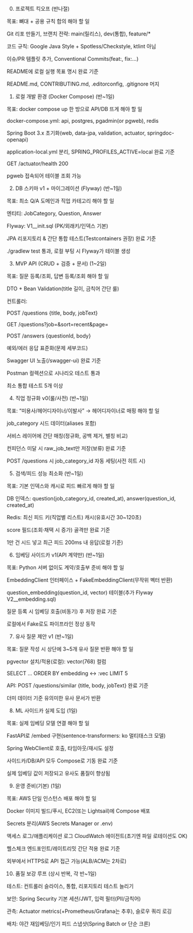 0. 프로젝트 킥오프 (반나절)

목표: 뼈대 + 공용 규칙 합의
해야 할 일

Git 리포 만들기, 브랜치 전략: main(릴리스), dev(통합), feature/*

코드 규칙: Google Java Style + Spotless/Checkstyle, ktlint 아님

이슈/PR 템플릿 추가, Conventional Commits(feat:, fix:…)

README에 로컬 실행 목표 명시
완료 기준

README.md, CONTRIBUTING.md, .editorconfig, .gitignore 머지

1. 로컬 개발 환경 (Docker Compose) (반~1일)

목표: docker compose up 한 방으로 API/DB 뜨게
해야 할 일

docker-compose.yml: api, postgres, pgadmin(or pgweb), redis

Spring Boot 3.x 초기화(web, data-jpa, validation, actuator, springdoc-openapi)

application-local.yml 분리, SPRING_PROFILES_ACTIVE=local
완료 기준

GET /actuator/health 200

pgweb 접속되어 테이블 조회 가능

2. DB 스키마 v1 + 마이그레이션 (Flyway) (반~1일)

목표: 최소 Q/A 도메인과 직업 카테고리
해야 할 일

엔티티: JobCategory, Question, Answer

Flyway: V1__init.sql (PK/외래키/인덱스 기본)

JPA 리포지토리 & 간단 통합 테스트(Testcontainers 권장)
완료 기준

./gradlew test 통과, 로컬 부팅 시 Flyway가 테이블 생성

3. MVP API (CRUD + 검증 + 문서) (1~2일)

목표: 질문 등록/조회, 답변 등록/조회
해야 할 일

DTO + Bean Validation(title 길이, 금칙어 간단 룰)

컨트롤러:

POST /questions {title, body, jobText}

GET /questions?job=&sort=recent&page=

POST /answers {questionId, body}

예외/에러 응답 표준화(문제 세부코드)

Swagger UI 노출(/swagger-ui)
완료 기준

Postman 컬렉션으로 시나리오 테스트 통과

최소 통합 테스트 5개 이상

4. 직업 정규화 v0(룰/사전) (반~1일)

목표: “미용사/헤어디자이너/이발사” → 헤어디자이너로 매핑
해야 할 일

job_category 시드 데이터(aliases 포함)

서비스 레이어에 간단 매칭(정규화, 공백 제거, 별칭 비교)

컨피던스 미달 시 raw_job_text만 저장(보류)
완료 기준

POST /questions 시 job_category_id 자동 세팅(사전 히트 시)

5. 검색/피드 성능 최소화 (반~1일)

목표: 기본 인덱스와 캐시로 피드 빠르게
해야 할 일

DB 인덱스: question(job_category_id, created_at), answer(question_id, created_at)

Redis: 최신 피드 키(직업별 리스트) 캐시(유효시간 30~120초)

score 필드(조회·채택 시 증가) 골격만
완료 기준

1만 건 시드 넣고 최근 피드 200ms 내 응답(로컬 기준)

6. 임베딩 사이드카 v1(API 계약만) (반~1일)

목표: Python 서버 없이도 계약/호출부 준비
해야 할 일

EmbeddingClient 인터페이스 + FakeEmbeddingClient(무작위 벡터 반환)

question_embedding(question_id, vector) 테이블(추가 Flyway V2__embedding.sql)

질문 등록 시 임베딩 호출(비동기) 후 저장
완료 기준

로컬에서 Fake로도 파이프라인 정상 동작

7. 유사 질문 제안 v1 (반~1일)

목표: 질문 작성 시 상단에 3~5개 유사 질문 반환
해야 할 일

pgvector 설치/적용(로컬): vector(768) 컬럼

SELECT ... ORDER BY embedding <-> :vec LIMIT 5

API: POST /questions/similar {title, body, jobText}
완료 기준

더미 데이터 기준 유의미한 유사 문서가 반환

8. ML 사이드카 실제 도입 (1일)

목표: 실제 임베딩 모델 연결
해야 할 일

FastAPI로 /embed 구현(sentence-transformers: ko 멀티태스크 모델)

Spring WebClient로 호출, 타임아웃/재시도 설정

사이드카/DB/API 모두 Compose로 기동
완료 기준

실제 임베딩 값이 저장되고 유사도 품질이 향상됨

9. 운영 준비(기본) (1일)

목표: AWS 단일 인스턴스 배포
해야 할 일

Docker 이미지 빌드/푸시, EC2(또는 Lightsail)에 Compose 배포

Secrets 분리(AWS Secrets Manager or .env)

액세스 로그/애플리케이션 로그 CloudWatch 에이전트(초기엔 파일 로테이션도 OK)

헬스체크 엔드포인트/레이트리밋 간단 적용
완료 기준

외부에서 HTTPS로 API 접근 가능(ALB/ACM는 2차로)

10. 품질 보강 루프 (상시 반복, 각 반~1일)

테스트: 컨트롤러 슬라이스, 통합, 리포지토리 테스트 늘리기

보안: Spring Security 기본 세션/JWT, 입력 필터(PII/금칙어)

관측: Actuator metrics(+Prometheus/Grafana는 추후), 슬로우 쿼리 로깅

배치: 야간 재임베딩/인기 피드 스냅샷(Spring Batch or 단순 크론)
